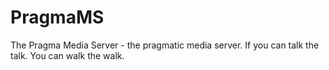 PragmaMS
========

The Pragma Media Server - the pragmatic media server. If you can talk the talk. You can walk the walk.
